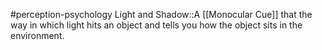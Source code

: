 #perception-psychology 
Light and Shadow::A [[Monocular Cue]] that the way in which light hits an object and tells you how the object sits in the environment.
<!--SR:!2024-02-05,3,250-->